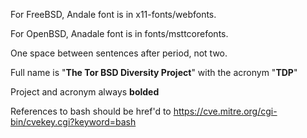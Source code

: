 For FreeBSD, Andale font is in x11-fonts/webfonts.

For OpenBSD, Anadale font is in fonts/msttcorefonts.

One space between sentences after period, not two.

Full name is "__The Tor BSD Diversity Project__" with the acronym "__TDP__"

Project and acronym always __bolded__

References to bash should be href'd to https://cve.mitre.org/cgi-bin/cvekey.cgi?keyword=bash
